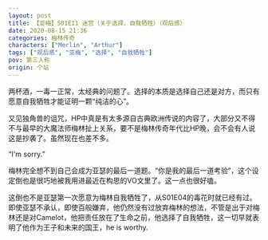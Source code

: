 ```yaml
---
layout: post
title: 【亚梅】S01E11 迷宫（关于选择、自我牺牲）（观后感）
date: 2020-08-15 21:36
categories: 梅林传奇
characters: ["Merlin", "Arthur"]
tags: ["观后感", "亚梅", "选择", "自我牺牲"]
pov: 第三人称
origin: 个站
---
```


两杯酒，一毒一正常，太经典的问题了。选择的本质是选择自己还是对方，而只有愿意自我牺牲才能证明一颗“纯洁的心”。

又见独角兽的诅咒，HP中真是有太多源自古典欧洲传说的内容了，大部分又不得不与最早的大魔法师梅林扯上关系，要不是梅林传奇年代比HP晚，会不会有人说这是抄袭了。虽然现在也差不多。

“I'm sorry.”

梅林完全想不到自己会成为亚瑟的最后一道题。“你是我的最后一道考验”，这个设定倒也是很巧地被我用进最近在构思的VO文里了。这一点也很好嗑。

这倒也不是亚瑟第一次愿意为梅林自我牺牲了，从S01E04的毒花时就已经有过。即使亚瑟不承认，即使百般嫌弃，他仍然没有过放弃梅林的想法，不管是出于对梅林还是对Camelot，他把责任放在了生命之前，他选择了自我牺牲，这一切早就表明了他作为王子和未来的国王，he is worthy.